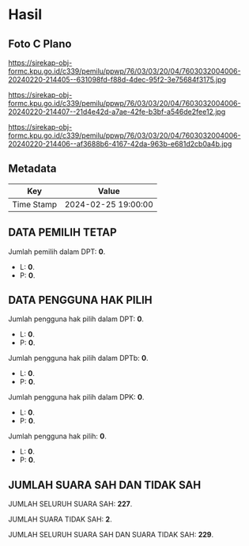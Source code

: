 # Hasil

## Foto C Plano

https://sirekap-obj-formc.kpu.go.id/c339/pemilu/ppwp/76/03/03/20/04/7603032004006-20240220-214405--631098fd-f88d-4dec-95f2-3e75684f3175.jpg

https://sirekap-obj-formc.kpu.go.id/c339/pemilu/ppwp/76/03/03/20/04/7603032004006-20240220-214407--21d4e42d-a7ae-42fe-b3bf-a546de2fee12.jpg

https://sirekap-obj-formc.kpu.go.id/c339/pemilu/ppwp/76/03/03/20/04/7603032004006-20240220-214406--af3688b6-4167-42da-963b-e681d2cb0a4b.jpg


## Metadata

| Key        | Value               |
| ---------- | ------------------- |
| Time Stamp | 2024-02-25 19:00:00 |


## DATA PEMILIH TETAP

Jumlah pemilih dalam DPT: **0**.
 * L: **0**.
 * P: **0**.

## DATA PENGGUNA HAK PILIH

Jumlah pengguna hak pilih dalam DPT: **0**.
 * L: **0**.
 * P: **0**.

Jumlah pengguna hak pilih dalam DPTb: **0**.
 * L: **0**.
 * P: **0**.

Jumlah pengguna hak pilih dalam DPK: **0**.
 * L: **0**.
 * P: **0**.

Jumlah pengguna hak pilih: **0**.
 * L: **0**.
 * P: **0**.

## JUMLAH SUARA SAH DAN TIDAK SAH

JUMLAH SELURUH SUARA SAH: **227**.

JUMLAH SUARA TIDAK SAH: **2**.

JUMLAH SELURUH SUARA SAH DAN SUARA TIDAK SAH: **229**.


